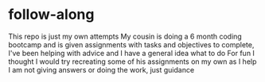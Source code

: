 # follow-along
This repo is just my own attempts
My cousin is doing a 6 month coding bootcamp and is given assignments with tasks
and objectives to complete, I've been helping with advice and I have a general idea what to do
For fun I thought I would try recreating some of his assignments on my own as I help
I am not giving answers or doing the work, just guidance
